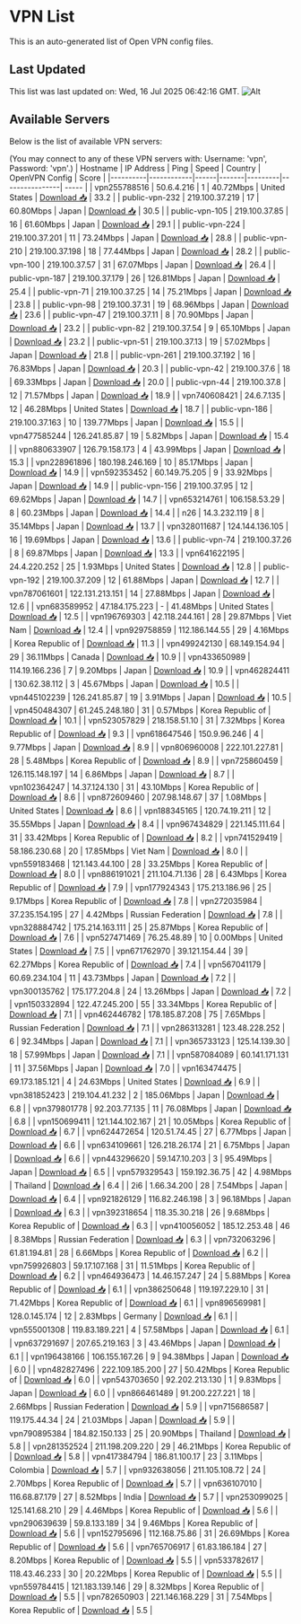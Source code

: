 # VPN List

This is an auto-generated list of Open VPN config files.

## Last Updated

This list was last updated on: Wed, 16 Jul 2025 06:42:16 GMT.
![Alt](https://repobeats.axiom.co/api/embed/186b98318ef1479477931607c1ad7d823f12451f.svg "Repobeats analytics image")

## Available Servers

Below is the list of available VPN servers:

(You may connect to any of these VPN servers with: Username: 'vpn', Password: 'vpn'.)
| Hostname | IP Address | Ping | Speed | Country | OpenVPN Config | Score |
|----------|------------|------|-------|---------|----------------| ----- |
| vpn255788516 | 50.6.4.216 | 1 | 40.72Mbps | United States | [Download 📥](./configs/server_0_US.ovpn) | 33.2 |
| public-vpn-232 | 219.100.37.219 | 17 | 60.80Mbps | Japan | [Download 📥](./configs/server_1_JP.ovpn) | 30.5 |
| public-vpn-105 | 219.100.37.85 | 16 | 61.60Mbps | Japan | [Download 📥](./configs/server_2_JP.ovpn) | 29.1 |
| public-vpn-224 | 219.100.37.201 | 11 | 73.24Mbps | Japan | [Download 📥](./configs/server_3_JP.ovpn) | 28.8 |
| public-vpn-210 | 219.100.37.198 | 18 | 77.44Mbps | Japan | [Download 📥](./configs/server_4_JP.ovpn) | 28.2 |
| public-vpn-100 | 219.100.37.57 | 31 | 67.07Mbps | Japan | [Download 📥](./configs/server_5_JP.ovpn) | 26.4 |
| public-vpn-187 | 219.100.37.179 | 26 | 126.81Mbps | Japan | [Download 📥](./configs/server_6_JP.ovpn) | 25.4 |
| public-vpn-71 | 219.100.37.25 | 14 | 75.21Mbps | Japan | [Download 📥](./configs/server_7_JP.ovpn) | 23.8 |
| public-vpn-98 | 219.100.37.31 | 19 | 68.96Mbps | Japan | [Download 📥](./configs/server_8_JP.ovpn) | 23.6 |
| public-vpn-47 | 219.100.37.11 | 8 | 70.90Mbps | Japan | [Download 📥](./configs/server_9_JP.ovpn) | 23.2 |
| public-vpn-82 | 219.100.37.54 | 9 | 65.10Mbps | Japan | [Download 📥](./configs/server_10_JP.ovpn) | 23.2 |
| public-vpn-51 | 219.100.37.13 | 19 | 57.02Mbps | Japan | [Download 📥](./configs/server_11_JP.ovpn) | 21.8 |
| public-vpn-261 | 219.100.37.192 | 16 | 76.83Mbps | Japan | [Download 📥](./configs/server_12_JP.ovpn) | 20.3 |
| public-vpn-42 | 219.100.37.6 | 18 | 69.33Mbps | Japan | [Download 📥](./configs/server_13_JP.ovpn) | 20.0 |
| public-vpn-44 | 219.100.37.8 | 12 | 71.57Mbps | Japan | [Download 📥](./configs/server_14_JP.ovpn) | 18.9 |
| vpn740608421 | 24.6.7.135 | 12 | 46.28Mbps | United States | [Download 📥](./configs/server_15_US.ovpn) | 18.7 |
| public-vpn-186 | 219.100.37.163 | 10 | 139.77Mbps | Japan | [Download 📥](./configs/server_16_JP.ovpn) | 15.5 |
| vpn477585244 | 126.241.85.87 | 19 | 5.82Mbps | Japan | [Download 📥](./configs/server_17_JP.ovpn) | 15.4 |
| vpn880633907 | 126.79.158.173 | 4 | 43.99Mbps | Japan | [Download 📥](./configs/server_18_JP.ovpn) | 15.3 |
| vpn228961896 | 180.198.246.169 | 10 | 85.17Mbps | Japan | [Download 📥](./configs/server_19_JP.ovpn) | 14.9 |
| vpn592353452 | 60.149.75.205 | 9 | 33.92Mbps | Japan | [Download 📥](./configs/server_20_JP.ovpn) | 14.9 |
| public-vpn-156 | 219.100.37.95 | 12 | 69.62Mbps | Japan | [Download 📥](./configs/server_21_JP.ovpn) | 14.7 |
| vpn653214761 | 106.158.53.29 | 8 | 60.23Mbps | Japan | [Download 📥](./configs/server_22_JP.ovpn) | 14.4 |
| n26 | 14.3.232.119 | 8 | 35.14Mbps | Japan | [Download 📥](./configs/server_23_JP.ovpn) | 13.7 |
| vpn328011687 | 124.144.136.105 | 16 | 19.69Mbps | Japan | [Download 📥](./configs/server_24_JP.ovpn) | 13.6 |
| public-vpn-74 | 219.100.37.26 | 8 | 69.87Mbps | Japan | [Download 📥](./configs/server_25_JP.ovpn) | 13.3 |
| vpn641622195 | 24.4.220.252 | 25 | 1.93Mbps | United States | [Download 📥](./configs/server_26_US.ovpn) | 12.8 |
| public-vpn-192 | 219.100.37.209 | 12 | 61.88Mbps | Japan | [Download 📥](./configs/server_27_JP.ovpn) | 12.7 |
| vpn787061601 | 122.131.213.151 | 14 | 27.88Mbps | Japan | [Download 📥](./configs/server_28_JP.ovpn) | 12.6 |
| vpn683589952 | 47.184.175.223 | - | 41.48Mbps | United States | [Download 📥](./configs/server_29_US.ovpn) | 12.5 |
| vpn196769303 | 42.118.244.161 | 28 | 29.87Mbps | Viet Nam | [Download 📥](./configs/server_30_VN.ovpn) | 12.4 |
| vpn929758859 | 112.186.144.55 | 29 | 4.16Mbps | Korea Republic of | [Download 📥](./configs/server_31_KR.ovpn) | 11.3 |
| vpn499242130 | 68.149.154.94 | 29 | 36.11Mbps | Canada | [Download 📥](./configs/server_32_CA.ovpn) | 10.9 |
| vpn433650989 | 114.19.166.236 | 7 | 9.20Mbps | Japan | [Download 📥](./configs/server_33_JP.ovpn) | 10.9 |
| vpn462824411 | 130.62.38.112 | 3 | 45.67Mbps | Japan | [Download 📥](./configs/server_34_JP.ovpn) | 10.5 |
| vpn445102239 | 126.241.85.87 | 19 | 3.91Mbps | Japan | [Download 📥](./configs/server_35_JP.ovpn) | 10.5 |
| vpn450484307 | 61.245.248.180 | 31 | 0.57Mbps | Korea Republic of | [Download 📥](./configs/server_36_KR.ovpn) | 10.1 |
| vpn523057829 | 218.158.51.10 | 31 | 7.32Mbps | Korea Republic of | [Download 📥](./configs/server_37_KR.ovpn) | 9.3 |
| vpn618647546 | 150.9.96.246 | 4 | 9.77Mbps | Japan | [Download 📥](./configs/server_38_JP.ovpn) | 8.9 |
| vpn806960008 | 222.101.227.81 | 28 | 5.48Mbps | Korea Republic of | [Download 📥](./configs/server_39_KR.ovpn) | 8.9 |
| vpn725860459 | 126.115.148.197 | 14 | 6.86Mbps | Japan | [Download 📥](./configs/server_40_JP.ovpn) | 8.7 |
| vpn102364247 | 14.37.124.130 | 31 | 43.10Mbps | Korea Republic of | [Download 📥](./configs/server_41_KR.ovpn) | 8.6 |
| vpn872609460 | 207.98.148.67 | 37 | 1.08Mbps | United States | [Download 📥](./configs/server_42_US.ovpn) | 8.6 |
| vpn188345165 | 120.74.19.211 | 12 | 35.55Mbps | Japan | [Download 📥](./configs/server_43_JP.ovpn) | 8.4 |
| vpn967434829 | 221.145.111.64 | 31 | 33.42Mbps | Korea Republic of | [Download 📥](./configs/server_44_KR.ovpn) | 8.2 |
| vpn741529419 | 58.186.230.68 | 20 | 17.85Mbps | Viet Nam | [Download 📥](./configs/server_45_VN.ovpn) | 8.0 |
| vpn559183468 | 121.143.44.100 | 28 | 33.25Mbps | Korea Republic of | [Download 📥](./configs/server_46_KR.ovpn) | 8.0 |
| vpn886191021 | 211.104.71.136 | 28 | 6.43Mbps | Korea Republic of | [Download 📥](./configs/server_47_KR.ovpn) | 7.9 |
| vpn177924343 | 175.213.186.96 | 25 | 9.17Mbps | Korea Republic of | [Download 📥](./configs/server_48_KR.ovpn) | 7.8 |
| vpn272035984 | 37.235.154.195 | 27 | 4.42Mbps | Russian Federation | [Download 📥](./configs/server_49_RU.ovpn) | 7.8 |
| vpn328884742 | 175.214.163.111 | 25 | 25.87Mbps | Korea Republic of | [Download 📥](./configs/server_50_KR.ovpn) | 7.6 |
| vpn527471469 | 76.25.48.89 | 10 | 0.00Mbps | United States | [Download 📥](./configs/server_51_US.ovpn) | 7.5 |
| vpn671762970 | 39.121.154.44 | 39 | 62.27Mbps | Korea Republic of | [Download 📥](./configs/server_52_KR.ovpn) | 7.4 |
| vpn567041179 | 60.69.234.104 | 11 | 43.73Mbps | Japan | [Download 📥](./configs/server_53_JP.ovpn) | 7.2 |
| vpn300135762 | 175.177.204.8 | 24 | 13.26Mbps | Japan | [Download 📥](./configs/server_54_JP.ovpn) | 7.2 |
| vpn150332894 | 122.47.245.200 | 55 | 33.34Mbps | Korea Republic of | [Download 📥](./configs/server_55_KR.ovpn) | 7.1 |
| vpn462446782 | 178.185.87.208 | 75 | 7.65Mbps | Russian Federation | [Download 📥](./configs/server_56_RU.ovpn) | 7.1 |
| vpn286313281 | 123.48.228.252 | 6 | 92.34Mbps | Japan | [Download 📥](./configs/server_57_JP.ovpn) | 7.1 |
| vpn365733123 | 125.14.139.30 | 18 | 57.99Mbps | Japan | [Download 📥](./configs/server_58_JP.ovpn) | 7.1 |
| vpn587084089 | 60.141.171.131 | 11 | 37.56Mbps | Japan | [Download 📥](./configs/server_59_JP.ovpn) | 7.0 |
| vpn163474475 | 69.173.185.121 | 4 | 24.63Mbps | United States | [Download 📥](./configs/server_60_US.ovpn) | 6.9 |
| vpn381852423 | 219.104.41.232 | 2 | 185.06Mbps | Japan | [Download 📥](./configs/server_61_JP.ovpn) | 6.8 |
| vpn379801778 | 92.203.77.135 | 11 | 76.08Mbps | Japan | [Download 📥](./configs/server_62_JP.ovpn) | 6.8 |
| vpn150699411 | 121.144.102.167 | 21 | 10.05Mbps | Korea Republic of | [Download 📥](./configs/server_63_KR.ovpn) | 6.7 |
| vpn624472654 | 120.51.74.45 | 27 | 6.77Mbps | Japan | [Download 📥](./configs/server_64_JP.ovpn) | 6.6 |
| vpn634109661 | 126.218.26.174 | 21 | 6.75Mbps | Japan | [Download 📥](./configs/server_65_JP.ovpn) | 6.6 |
| vpn443296620 | 59.147.10.203 | 3 | 95.49Mbps | Japan | [Download 📥](./configs/server_66_JP.ovpn) | 6.5 |
| vpn579329543 | 159.192.36.75 | 42 | 4.98Mbps | Thailand | [Download 📥](./configs/server_67_TH.ovpn) | 6.4 |
| 2i6 | 1.66.34.200 | 28 | 7.54Mbps | Japan | [Download 📥](./configs/server_68_JP.ovpn) | 6.4 |
| vpn921826129 | 116.82.246.198 | 3 | 96.18Mbps | Japan | [Download 📥](./configs/server_69_JP.ovpn) | 6.3 |
| vpn392318654 | 118.35.30.218 | 26 | 9.68Mbps | Korea Republic of | [Download 📥](./configs/server_70_KR.ovpn) | 6.3 |
| vpn410056052 | 185.12.253.48 | 46 | 8.38Mbps | Russian Federation | [Download 📥](./configs/server_71_RU.ovpn) | 6.3 |
| vpn732063296 | 61.81.194.81 | 28 | 6.66Mbps | Korea Republic of | [Download 📥](./configs/server_72_KR.ovpn) | 6.2 |
| vpn759926803 | 59.17.107.168 | 31 | 11.51Mbps | Korea Republic of | [Download 📥](./configs/server_73_KR.ovpn) | 6.2 |
| vpn464936473 | 14.46.157.247 | 24 | 5.88Mbps | Korea Republic of | [Download 📥](./configs/server_74_KR.ovpn) | 6.1 |
| vpn386250648 | 119.197.229.10 | 31 | 71.42Mbps | Korea Republic of | [Download 📥](./configs/server_75_KR.ovpn) | 6.1 |
| vpn896569981 | 128.0.145.174 | 12 | 2.83Mbps | Germany | [Download 📥](./configs/server_76_DE.ovpn) | 6.1 |
| vpn555001308 | 119.83.189.221 | 4 | 57.58Mbps | Japan | [Download 📥](./configs/server_77_JP.ovpn) | 6.1 |
| vpn637291697 | 207.65.219.163 | 3 | 43.46Mbps | Japan | [Download 📥](./configs/server_78_JP.ovpn) | 6.1 |
| vpn196438166 | 106.155.167.26 | 9 | 94.38Mbps | Japan | [Download 📥](./configs/server_79_JP.ovpn) | 6.0 |
| vpn482827496 | 222.109.185.200 | 27 | 50.42Mbps | Korea Republic of | [Download 📥](./configs/server_80_KR.ovpn) | 6.0 |
| vpn543703650 | 92.202.213.130 | 1 | 9.83Mbps | Japan | [Download 📥](./configs/server_81_JP.ovpn) | 6.0 |
| vpn866461489 | 91.200.227.221 | 18 | 2.66Mbps | Russian Federation | [Download 📥](./configs/server_82_RU.ovpn) | 5.9 |
| vpn715686587 | 119.175.44.34 | 24 | 21.03Mbps | Japan | [Download 📥](./configs/server_83_JP.ovpn) | 5.9 |
| vpn790895384 | 184.82.150.133 | 25 | 20.90Mbps | Thailand | [Download 📥](./configs/server_84_TH.ovpn) | 5.8 |
| vpn281352524 | 211.198.209.220 | 29 | 46.21Mbps | Korea Republic of | [Download 📥](./configs/server_85_KR.ovpn) | 5.8 |
| vpn417384794 | 186.81.100.17 | 23 | 3.11Mbps | Colombia | [Download 📥](./configs/server_86_CO.ovpn) | 5.7 |
| vpn932638056 | 211.105.108.72 | 24 | 2.70Mbps | Korea Republic of | [Download 📥](./configs/server_87_KR.ovpn) | 5.7 |
| vpn636107010 | 116.68.87.179 | 27 | 8.52Mbps | India | [Download 📥](./configs/server_88_IN.ovpn) | 5.7 |
| vpn253099025 | 125.141.68.210 | 29 | 4.46Mbps | Korea Republic of | [Download 📥](./configs/server_89_KR.ovpn) | 5.6 |
| vpn290639639 | 59.8.133.189 | 34 | 9.46Mbps | Korea Republic of | [Download 📥](./configs/server_90_KR.ovpn) | 5.6 |
| vpn152795696 | 112.168.75.86 | 31 | 26.69Mbps | Korea Republic of | [Download 📥](./configs/server_91_KR.ovpn) | 5.6 |
| vpn765706917 | 61.83.186.184 | 27 | 8.20Mbps | Korea Republic of | [Download 📥](./configs/server_92_KR.ovpn) | 5.5 |
| vpn533782617 | 118.43.46.233 | 30 | 20.22Mbps | Korea Republic of | [Download 📥](./configs/server_93_KR.ovpn) | 5.5 |
| vpn559784415 | 121.183.139.146 | 29 | 8.32Mbps | Korea Republic of | [Download 📥](./configs/server_94_KR.ovpn) | 5.5 |
| vpn782650903 | 221.146.168.229 | 31 | 7.54Mbps | Korea Republic of | [Download 📥](./configs/server_95_KR.ovpn) | 5.5 |
